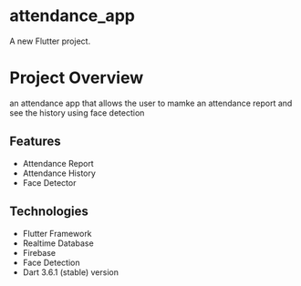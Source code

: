 # attendance_app

A new Flutter project.

# Project Overview

an attendance app that allows the user to mamke an attendance report and see the history using face detection

## Features

- Attendance Report
- Attendance History
- Face Detector

## Technologies
- Flutter Framework 
- Realtime Database
- Firebase
- Face Detection
- Dart 3.6.1 (stable) version

